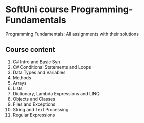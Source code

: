 # SoftUni course Programming-Fundamentals
Programming Fundamentals: All assignments with their solutions

## Course content

1. C# Intro and Basic Syn
2. C# Conditional Statements and Loops
3. Data Types and Variables
4. Methods
5. Arrays
6. Lists
7. Dictionary, Lambda Expressions and LINQ
8. Objects and Classes
9. Files and Exceptions
10. String and Text Processing
11. Regular Expressions